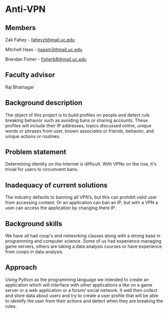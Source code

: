 # Anti-VPN

## Members

Zak Fahey - faheyzt@mail.uc.edu

Mitchell Haas - haasm3@mail.uc.edu 

Brendan Fisher - fisherb8@mail.uc.edu 

## Faculty advisor
Raj Bhatnagar

## Background description
The object of this project is to build profiles on people and detect rule breaking behavior such as avoiding bans or sharing accounts. These profiles will include their IP addresses, topics discussed online, unique words or phrases from user, known associates or friends, behavior, and unique actions or routines.
## Problem statement

Determining identity on the Internet is difficult. With VPNs on the rise, it's trivial for users to circumvent bans. 

## Inadequacy of current solutions

The industry defaults to banning all VPN’s, but this can prohibit valid user from accessing content. Or an application can ban an IP, but with a VPN a user can access the application by changing there IP. 

## Background skills
We have all had coop's and networking classes along with a strong base in programming and computer science. Some of us had experience managing game servers, others are taking a data analysis courses or have experience from coops in data analysis. 

## Approach
Using Python as the programming language we intended to create an application which will interface with other applications a like on a game server or a web application or a forum/ social network. It well then collect and store data about users and try to create a user profile that will be able to identify the user from their actions and detect when they are breaking the rules. 



